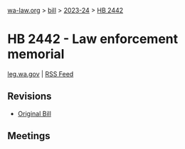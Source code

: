 [wa-law.org](/) > [bill](/bill/) > [2023-24](/bill/2023-24/) > [HB 2442](/bill/2023-24/hb/2442/)

# HB 2442 - Law enforcement memorial
[leg.wa.gov](https://app.leg.wa.gov/billsummary?BillNumber=2442&Year=2023&Initiative=false) | [RSS Feed](./rss.xml)

## Revisions
* [Original Bill](1/)

## Meetings